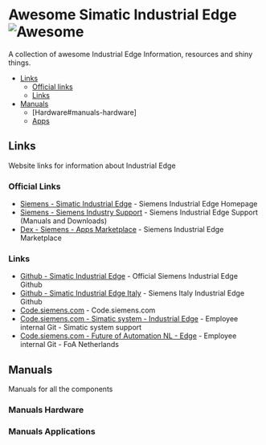 # Awesome Simatic Industrial Edge ![Awesome](https://cdn.rawgit.com/sindresorhus/awesome/d7305f38d29fed78fa85652e3a63e154dd8e8829/media/badge.svg)
A collection of awesome Industrial Edge Information, resources and shiny things.

* [Links](#Links)
  * [Official links](#official-links)  
  * [Links](#links)
* [Manuals](#manuals) 
  * [Hardware#manuals-hardware]
  * [Apps](#manuals-applications)

## Links
Website links for information about Industrial Edge

### Official Links
* [Siemens - Simatic Industrial Edge](https://new.siemens.com/global/en/products/automation/topic-areas/industrial-edge.html) - Siemens Industrial Edge Homepage
* [Siemens - Siemens Industry Support](https://support.industry.siemens.com/cs/search?t=all&search=industrial%20edge&type=ProductSupport%2CCatalog%2CCertificate%2CDownload%2CFaq%2CManual%2CCharacteristic%2CProductNote%2CDownloadSoftwareArchive%2CExampleOfUse%2CSlk&lc=nl-NL) - Siemens Industrial Edge Support (Manuals and Downloads)
* [Dex - Siemens - Apps Marketplace](https://www.dex.siemens.com/?selected=edge) - Siemens Industrial Edge Marketplace

### Links
* [Github - Simatic Industrial Edge](https://github.com/industrial-edge) - Official Siemens Industrial Edge Github
* [Github - Simatic Industrial Edge Italy](https://github.com/SiemensIndustrialEdgeITA) - Siemens Italy Industrial Edge Github
* [Code.siemens.com](https://code.siemens.com) - Code.siemens.com
* [Code.siemens.com - Simatic system - Industrial Edge](https://code.siemens.com/simatic-systems-support/industrial-edge) -  Employee internal Git - Simatic system support 
* [Code.siemens.com - Future of Automation NL - Edge](https://code.siemens.com/future-of-automation/edge) - Employee internal Git - FoA Netherlands 

## Manuals
Manuals for all the components

### Manuals Hardware

### Manuals Applications
